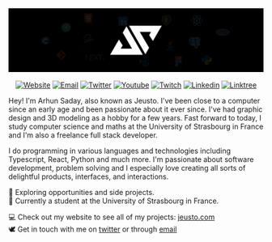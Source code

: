 <img src="./media/banner.jpg">
<p align="center"></p>

<div align="center">

  <a href="https://jeusto.com">![Website](https://img.shields.io/badge/Website-4F7942?style=for-the-badge&logo=About.me&logoColor=white)</a>
  <a href="mailto:arhunsad@gmail.com">![Email](https://img.shields.io/badge/Email-d4a14e?style=for-the-badge&logo=Minutemailer&logoColor=white)</a>
  <a href="https://twitter.com/Jeustoo">![Twitter](https://img.shields.io/badge/Twitter-26a7de?style=for-the-badge&logo=Twitter&logoColor=white)</a>
  <a href="https://www.youtube.com/c/Jeusto">![Youtube](https://img.shields.io/badge/Youtube-c4302b?style=for-the-badge&logo=Youtube&logoColor=white)</a>
  <a href="https://www.twitch.tv/jeusto">![Twitch](https://img.shields.io/badge/Twitch-6441a5?style=for-the-badge&logo=Twitch&logoColor=white)</a>
  <a href="https://www.linkedin.com/in/asaday/">![Linkedin](https://img.shields.io/badge/LinkedIn-0e76a8?style=for-the-badge&logo=LinkedIn&logoColor=white)</a>
  <a href="https://www.linktr.ee/Jeusto/">![Linktree](https://img.shields.io/badge/Linktree-28be7a?style=for-the-badge&logo=Linktree&logoColor=white)</a>

</div>

<p>Hey! I'm Arhun Saday, also known as Jeusto. I've been close to a computer since an early age and been passionate about it ever since. I've had graphic design and 3D modeling as a hobby for a few years. Fast forward to today, I study computer science and maths at the University of Strasbourg in France and I'm also a freelance full stack developer.</p>
<p>I do programming in various languages and technologies including Typescript, React, Python and much more. I'm passionate about software development, problem solving and I especially love creating all sorts of delightful products, interfaces, and interactions.</p>

🚀 Exploring opportunities and side projects.<br>
🏫 Currently a student at the University of Strasbourg in France.

💻 Check out my website to see all of my projects: <a href="https://jeusto.com">jeusto.com</a><br>
🕊 Get in touch with me on <a href="https://twitter.com/jeustoo">twitter</a> or through <a href="mailto:arhunsad@gmail.com">email

